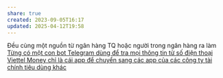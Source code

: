 ```yaml
---
share: true
created: 2023-09-05T16:17
updated: 2025-04-12T19:58
---
```

Đều cùng một nguồn từ ngân hàng TQ hoặc người trong ngân hàng ra làm
[Từng có một con bot Telegram dùng để tra mọi thông tin từ số điện thoại](../../../../../%E2%9A%A1Hi%E1%BB%83u%20bi%E1%BA%BFt%20s%C3%A2u/Ki%E1%BA%BFm%20ti%E1%BB%81n/Ph%E1%BA%A1m%20t%E1%BB%99i/Mua%20b%C3%A1n%20th%C3%B4ng%20tin%20c%C3%A1%20nh%C3%A2n/T%E1%BB%ABng%20c%C3%B3%20m%E1%BB%99t%20con%20bot%20Telegram%20d%C3%B9ng%20%C4%91%E1%BB%83%20tra%20m%E1%BB%8Di%20th%C3%B4ng%20tin%20t%E1%BB%AB%20s%E1%BB%91%20%C4%91i%E1%BB%87n%20tho%E1%BA%A1i.md)
[Viettel Money chỉ là cái app để chuyển sang các app của các công ty tài chính tiêu dùng khác](./Viettel%20Money%20ch%E1%BB%89%20l%C3%A0%20c%C3%A1i%20app%20%C4%91%E1%BB%83%20chuy%E1%BB%83n%20sang%20c%C3%A1c%20app%20c%E1%BB%A7a%20c%C3%A1c%20c%C3%B4ng%20ty%20t%C3%A0i%20ch%C3%ADnh%20ti%C3%AAu%20d%C3%B9ng%20kh%C3%A1c.md)